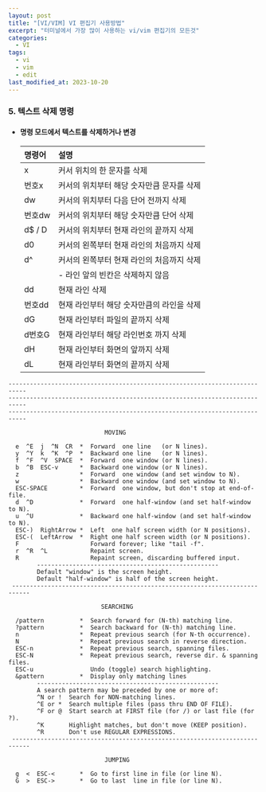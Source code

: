 ```yaml
---
layout: post
title: "[VI/VIM] VI 편집기 사용방법"
excerpt: "터미널에서 가장 많이 사용하는 vi/vim 편집기의 모든것"
categories:
  - VI
tags:
  - vi
  - vim
  - edit
last_modified_at: 2023-10-20
---
```


<!--

### 1. vi/vim 편집기의 세가지 모드
* #### 세가지 기본 모드

  | 모드      | 설명                                                                                                                 |
  | :---      | :---                                                                                                                 |
  | 명령 모드 | vi를 실행하면 가장 먼저 접하는 기본 모드로 커서의 이동, 수정, 삭제, 복사/붙여넣기, 탐색 등의 역할을 수행합니다.      |
  |           | - 입력 모드에서 [ESC] 키를 누르면 명령 모드로 전환                                                                   |
  | 입력 모드 | 입력 모드 이외에도 편집 모드, input mode, insert mode 등으로 불리며 글자를 입력하는 문서 편집기의 역할을 수행합니다. |
  |           | - 명령 모드에서 i, a, o, c 키를 누르면 입력모드로 전환                                                               |
  |           | - insert, add, open a line, change                                                                                   |
  |           | - 하단에 '--INSERT--'라고 표시됨                                                                                     |
  |           | . i : 현재 커서 앞에 입력                                                                                            |
  | 라인 모드 | 명령 모드에서 ':'키를 입력했을 때 화면 맨 아랫줄에서 명령을 수행하는 모드로                                          |
  |           | 저장, 종료, 탐색, 치환 및 vi 환경 설정 등의 역할을 수행합니다.                                                       |
  |           | - 명령 모드에서 [:]키를 누르면 라인 모드로 전환                                                                      |

### 2. 라인 모드
* #### vi/vim 파일 저장 및 종료하기 및 커서 이동

  | 명령어       | 설명                                                                        |
  | :---         | :---                                                                        |
  | :q           | 종료 - vi에서 작업한 내용이 없을 때 vi를 종료합니다.                        |
  | :q!          | 저장하지 않고 강제 종료 - 작업한 내용을 저장하지 않고 종료합니다.           |
  | :w [파일명]  | 저장 - 작업한 내용을 저장만 합니다. 파일명을 지정하면 새 파일로 저장합니다. |
  | :wq / :wq!   | 저장 후 종료 / 작업한 내용을 저장하고  vi를 종료합니다.                     |
  | :x / :x!     | 저장 후 종료 / 작업한 내용을 종료하고 vi를 종료합니다.                      |
  | :x [파일명]  | 다른 이름으로 저장                                                          |
  |              | - 현재 파일의 내용은 저장되지 않고, 다른 이름으로 새파일에 저장됩니다.      |
  | :x! [파일명] | 다른 이름으로 저장                                                          |
  |              | - 현재 파일의 내용은 저장되지 않고, 다른 이름으로 새파일에 저장됩니다.      |
  |              | - 같은 이름의 파일이 있으면 덮어씀                                          |
  | :행번호      | 지정한 행 번호로 커서를 이동합니다.                                         |
  | :$           | 파일의 마지막 행으로 커서를 이동합니다.                                     |

### 3. 입력 모드
* #### 단순 텍스트 편집 모드
  - ##### 초기 명령 모드에서 입력 모드로 이동 후 입력이 가능한데, 명령 모드에서 아래 키로 입력 모드로 전환이 가능합니다.
    + ##### 입력 모드에서 [ESC] 를 누르면 명령 모드로 전환

      | 명령어 | 설명                                     |
      | :---   | :---                                     |
      | a      | 현재 커서 뒤에 텍스트 입력               |
      |        | - 현재 커서 위치 오른쪽                  |
      | A      | 커서가 위치한 행의 끝에 텍스트 입력      |
      | i      | 커서의 위치부터 텍스트 입력              |
      | I      | 커서가 위치한 행의 처음에 텍스트 입력    |
      | o      | 커서가 위치한 행의 다음 행에 텍스트 입력 |
      | O      | 커서가 위치한 행의 이전 행에 텍스트 입력 |

### 4. 명령 모드
* #### 커서 이동, 수정, 삭제, 복사/붙여넣기, 탐색
  - ##### 커서 및 화면 이동

    | 명령어                    | 설명                                                                              |
    | :---                      | :---                                                                              |
    | k                         | 커서를 위로 이동                                                                  |
    | j                         | 커서를 아래로 이동                                                                |
    | h                         | 커서를 왼쪽으로 이동                                                              |
    | l                         | 커서를 오른쪽으로 이동                                                            |
    | w                         | 커서를 다음 단어의 첫 글자로 이동                                                 |
    |                           | - 단어의 구분 : 빈칸, 탭, 구두점(마침표, 쉼표, 하이픈, 슬래시, 콜론, 물음표, .. ) |
    | W                         | 커서를 다음 단어의 첫 글자로 이동                                                 |
    |                           | - 단어의 구분 : 빈칸, 탭                                                          |
    | b                         | 커서를 앞 단어의 첫 글자로 이동                                                   |
    |                           | - 단어의 구분 : 빈칸, 탭, 구두점(마침표, 쉼표, 하이픈, 슬래시, 콜론, 물음표, .. ) |
    | B                         | 커서를 앞 단어의 첫 글자로 이동                                                   |
    |                           | - 단어의 구분 : 빈칸, 탭                                                          |
    | 0                         | 커서를 현재 라인의 첫 칸으로 이동                                                 |
    | $                         | 커서를 현재 라인의 마지막 칸으로 이동                                             |
    | -                         | 커서를 이전 행의 첫 칸으로 이동                                                   |
    | + / [Enter] 키            | 커서를 다음 행의 첫 칸으로 이동                                                   |
    | H                         | 커서를 화면에서 첫 라인으로 이동                                                  |
    | M                         | 커서를 화면에서 중간 라인으로 이동                                                |
    | L                         | 커서를 화면에서 마지막 라인으로 이동                                              |
    | Ctrl + u                  | 커서를 한 페이지 위로 이동                                                        |
    | Ctrl + d                  | 커서를 한 페이지 아래로 이동                                                      |
    | [Page Up] 키 / Ctrl + f   | 커서를 한 페이지 위로 이동                                                        |
    | [Page down] 키 / Ctrl + b | 커서를 한 페이지 아래로 이동                                                      |
    | Ctrl + y                  | 화면을 한 행 위로 이동                                                            |
    | Ctrl + e                  | 화면을 한 행 아래로 이동                                                          |
    | gg                        | 첫 라인으로 이동                                                                  |
    | G                         | 마지막 라인으로 이동                                                              |
    | 행번호G                   | 지정한 행 번호로 커서를 이동                                                      |


-->

### 5. 텍스트 삭제 명령
* #### 명령 모드에서 텍스트를 삭제하거나 변경

    | 명령어 | 설명                                      |
    | :---   | :---                                      |
    | x      | 커서 위치의 한 문자를 삭제                |
    | 번호x  | 커서의 위치부터 해당 숫자만큼 문자를 삭제 |
    | dw     | 커서의 위치부터 다음 단어 전까지 삭제     |
    | 번호dw | 커서의 위치부터 해당 숫자만큼 단어 삭제   |
    | d$ / D | 커서의 위치부터 현재 라인의 끝까지 삭제   |
    | d0     | 커서의 왼쪽부터 현재 라인의 처음까지 삭제 |
    | d^     | 커서의 왼쪽부터 현재 라인의 처음까지 삭제 |
    |        | - 라인 앞의 빈칸은 삭제하지 않음          |
    | dd     | 현재 라인 삭제                            |
    | 번호dd | 현재 라인부터 해당 숫자만큼의 라인을 삭제 |
    | dG     | 현재 라인부터 파일의 끝까지 삭제          |
    | d번호G | 현재 라인부터 해당 라인번호 까지 삭제     |
    | dH     | 현재 라인부터 화면의 앞까지 삭제          |
    | dL     | 현재 라인부터 화면의 끝까지 삭제          |

```
---------------------------------------------------------------------------
---------------------------------------------------------------------------
---------------------------------------------------------------------------

                           MOVING

  e  ^E  j  ^N  CR  *  Forward  one line   (or N lines).
  y  ^Y  k  ^K  ^P  *  Backward one line   (or N lines).
  f  ^F  ^V  SPACE  *  Forward  one window (or N lines).
  b  ^B  ESC-v      *  Backward one window (or N lines).
  z                 *  Forward  one window (and set window to N).
  w                 *  Backward one window (and set window to N).
  ESC-SPACE         *  Forward  one window, but don't stop at end-of-file.
  d  ^D             *  Forward  one half-window (and set half-window to N).
  u  ^U             *  Backward one half-window (and set half-window to N).
  ESC-)  RightArrow *  Left  one half screen width (or N positions).
  ESC-(  LeftArrow  *  Right one half screen width (or N positions).
  F                    Forward forever; like "tail -f".
  r  ^R  ^L            Repaint screen.
  R                    Repaint screen, discarding buffered input.
        ---------------------------------------------------
        Default "window" is the screen height.
        Default "half-window" is half of the screen height.
 ---------------------------------------------------------------------------

                          SEARCHING

  /pattern          *  Search forward for (N-th) matching line.
  ?pattern          *  Search backward for (N-th) matching line.
  n                 *  Repeat previous search (for N-th occurrence).
  N                 *  Repeat previous search in reverse direction.
  ESC-n             *  Repeat previous search, spanning files.
  ESC-N             *  Repeat previous search, reverse dir. & spanning files.
  ESC-u                Undo (toggle) search highlighting.
  &pattern          *  Display only matching lines
        ---------------------------------------------------
        A search pattern may be preceded by one or more of:
        ^N or !  Search for NON-matching lines.
        ^E or *  Search multiple files (pass thru END OF FILE).
        ^F or @  Start search at FIRST file (for /) or last file (for ?).
        ^K       Highlight matches, but don't move (KEEP position).
        ^R       Don't use REGULAR EXPRESSIONS.
 ---------------------------------------------------------------------------

                           JUMPING

  g  <  ESC-<       *  Go to first line in file (or line N).
  G  >  ESC->       *  Go to last  line in file (or line N).
```